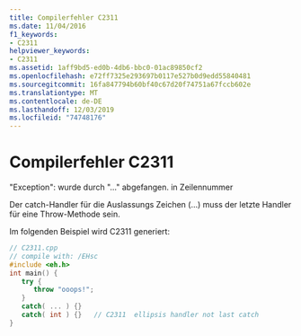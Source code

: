 ```yaml
---
title: Compilerfehler C2311
ms.date: 11/04/2016
f1_keywords:
- C2311
helpviewer_keywords:
- C2311
ms.assetid: 1aff9bd5-ed0b-4db6-bbc0-01ac89850cf2
ms.openlocfilehash: e72ff7325e293697b0117e527b0d9edd55840481
ms.sourcegitcommit: 16fa847794b60bf40c67d20f74751a67fccb602e
ms.translationtype: MT
ms.contentlocale: de-DE
ms.lasthandoff: 12/03/2019
ms.locfileid: "74748176"
---
```

# <a name="compiler-error-c2311"></a>Compilerfehler C2311

"Exception": wurde durch "..." abgefangen. in Zeilennummer

Der catch-Handler für die Auslassungs Zeichen (...) muss der letzte Handler für eine Throw-Methode sein.

Im folgenden Beispiel wird C2311 generiert:

```cpp
// C2311.cpp
// compile with: /EHsc
#include <eh.h>
int main() {
   try {
      throw "ooops!";
   }
   catch( ... ) {}
   catch( int ) {}   // C2311  ellipsis handler not last catch
}
```

